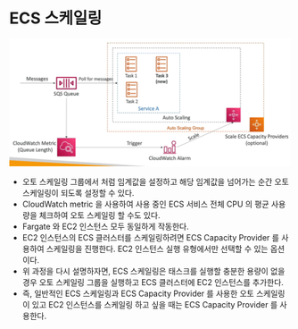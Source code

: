 # ECS 스케일링

![img_7.png](img_7.png)

- 오토 스케일링 그룹에서 처럼 임계값을 설정하고 해당 임계값을 넘어가는 순간 오토 스케일링이 되도록 설정할 수 있다.
- CloudWatch metric 을 사용하여 사용 중인 ECS 서비스 전체 CPU 의 평균 사용량을 체크하여 오토 스케일링 할 수도 있다.
- Fargate 와 EC2 인스턴스 모두 동일하게 작동한다.
- EC2 인스턴스의 ECS 클러스터를 스케일링하려면 ECS Capacity Provider 를 사용하여 스케일링을 진행한다. EC2 인스턴스 실행 유형에서만 선택할 수 있는 옵션이다.
- 위 과정을 다시 설명하자면, ECS 스케일링은 태스크를 실행할 충분한 용량이 없을 경우 오토 스케일링 그룹을 실행하고 ECS 클러스터에 EC2 인스턴스를 추가한다.
- 즉, 일반적인 ECS 스케일링과 ECS Capacity Provider 를 사용한 오토 스케일링이 있고 EC2 인스턴스를 스케일링 하고 싶을 때는 ECS Capacity Provider 를 사용한다.